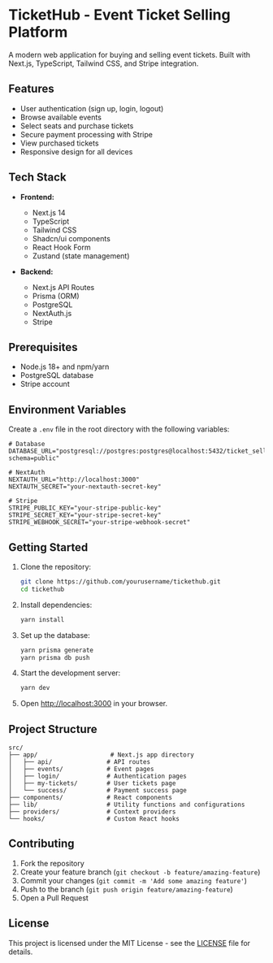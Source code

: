 # TicketHub - Event Ticket Selling Platform

A modern web application for buying and selling event tickets. Built with Next.js, TypeScript, Tailwind CSS, and Stripe integration.

## Features

- User authentication (sign up, login, logout)
- Browse available events
- Select seats and purchase tickets
- Secure payment processing with Stripe
- View purchased tickets
- Responsive design for all devices

## Tech Stack

- **Frontend:**
  - Next.js 14
  - TypeScript
  - Tailwind CSS
  - Shadcn/ui components
  - React Hook Form
  - Zustand (state management)

- **Backend:**
  - Next.js API Routes
  - Prisma (ORM)
  - PostgreSQL
  - NextAuth.js
  - Stripe

## Prerequisites

- Node.js 18+ and npm/yarn
- PostgreSQL database
- Stripe account

## Environment Variables

Create a `.env` file in the root directory with the following variables:

```env
# Database
DATABASE_URL="postgresql://postgres:postgres@localhost:5432/ticket_selling?schema=public"

# NextAuth
NEXTAUTH_URL="http://localhost:3000"
NEXTAUTH_SECRET="your-nextauth-secret-key"

# Stripe
STRIPE_PUBLIC_KEY="your-stripe-public-key"
STRIPE_SECRET_KEY="your-stripe-secret-key"
STRIPE_WEBHOOK_SECRET="your-stripe-webhook-secret"
```

## Getting Started

1. Clone the repository:
   ```bash
   git clone https://github.com/yourusername/tickethub.git
   cd tickethub
   ```

2. Install dependencies:
   ```bash
   yarn install
   ```

3. Set up the database:
   ```bash
   yarn prisma generate
   yarn prisma db push
   ```

4. Start the development server:
   ```bash
   yarn dev
   ```

5. Open [http://localhost:3000](http://localhost:3000) in your browser.

## Project Structure

```
src/
├── app/                    # Next.js app directory
│   ├── api/               # API routes
│   ├── events/            # Event pages
│   ├── login/             # Authentication pages
│   ├── my-tickets/        # User tickets page
│   └── success/           # Payment success page
├── components/            # React components
├── lib/                   # Utility functions and configurations
├── providers/             # Context providers
└── hooks/                 # Custom React hooks
```

## Contributing

1. Fork the repository
2. Create your feature branch (`git checkout -b feature/amazing-feature`)
3. Commit your changes (`git commit -m 'Add some amazing feature'`)
4. Push to the branch (`git push origin feature/amazing-feature`)
5. Open a Pull Request

## License

This project is licensed under the MIT License - see the [LICENSE](LICENSE) file for details.
